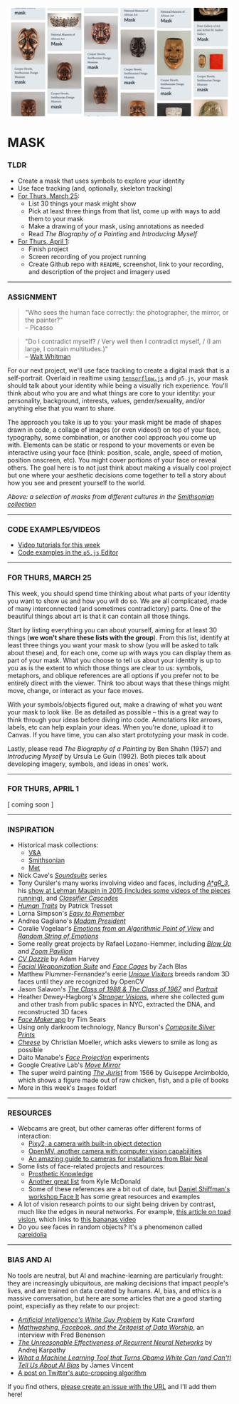 ![A screenshot of masks in the Smithsonian collection](Images/MasksInTheSmithsonianCollection.png)

# MASK  

### TLDR  
* Create a mask that uses symbols to explore your identity  
* Use face tracking (and, optionally, skeleton tracking)  
* [For Thurs, March 25](#for-thurs-march-25):  
  * List 30 things your mask might show    
  * Pick at least three things from that list, come up with ways to add them to your mask  
  * Make a drawing of your mask, using annotations as needed  
  * Read *The Biography of a Painting* and *Introducing Myself*  
* [For Thurs, April 1](#for-thurs-april-1):  
  * Finish project  
  * Screen recording of you project running  
  * Create Github repo with `README`, screenshot, link to your recording, and description of the project and imagery used  

***

### ASSIGNMENT  

> "Who sees the human face correctly: the photographer, the mirror, or the painter?" <br>– Picasso

> "Do I contradict myself? / Very well then I contradict myself, / (I am large, I contain multitudes.)" <br> – [Walt Whitman](https://poets.org/poem/song-myself-51)  

For our next project, we'll use face tracking to create a digital mask that is a self-portrait. Overlaid in realtime using [`tensorflow.js`](https://www.tensorflow.org/js) and `p5.js`, your mask should talk about your identity while being a visually rich experience. You'll think about who you are and what things are core to your identity: your personality, background, interests, values, gender/sexuality, and/or anything else that you want to share.

The approach you take is up to you: your mask might be made of shapes drawn in code, a collage of images (or even videos!) on top of your face, typography, some combination, or another cool approach you come up with. Elements can be static or respond to your movements or even be interactive using your face (think: position, scale, angle, speed of motion, position onscreen, etc). You might cover portions of your face or reveal others. The goal here is to not just think about making a visually cool project but one where your aesthetic decisions come together to tell a story about how you see and present yourself to the world.

*Above: a selection of masks from different cultures in the [Smithsonian collection](https://www.si.edu/search?edan_q=mask&)*

***

### CODE EXAMPLES/VIDEOS  
* [Video tutorials for this week](https://youtube.com/playlist?list=PLsGCUnpinsDn5WMcmiicRyOlCgU3agqwN)  
* [Code examples in the `p5.js` Editor](https://editor.p5js.org/jeffThompson/collections/VskQ3eqyz)

***

### FOR THURS, MARCH 25  
This week, you should spend time thinking about what parts of your identity you want to show us and how you will do so. We are all complicated, made of many interconnected (and sometimes contradictory) parts. One of the beautiful things about art is that it can contain all those things.

Start by listing everything you can about yourself, aiming for at least 30 things (**we won't share these lists with the group**). From this list, identify at least three things you want your mask to show (you will be asked to talk about these) and, for each one, come up with ways you can display them as part of your mask. What you choose to tell us about your identity is up to you as is the extent to which those things are clear to us: symbols, metaphors, and oblique references are all options if you prefer not to be entirely direct with the viewer. Think too about ways that these things might move, change, or interact as your face moves.

With your symbols/objects figured out, make a drawing of what you want your mask to look like. Be as detailed as possible – this is a great way to think through your ideas before diving into code. Annotations like arrows, labels, etc can help explain your ideas. When you're done, upload it to Canvas. If you have time, you can also start prototyping your mask in code.

Lastly, please read *The Biography of a Painting* by Ben Shahn (1957) and *Introducing Myself* by Ursula Le Guin (1992). Both pieces talk about developing imagery, symbols, and ideas in ones' work.

***

### FOR THURS, APRIL 1  
\[ coming soon \]

***

### INSPIRATION  
* Historical mask collections:  
  * [V&A](https://collections.vam.ac.uk/search/?q=mask)  
  * [Smithsonian](https://www.si.edu/search?edan_q=mask&)  
  * [Met](https://www.metmuseum.org/art/collection/search#!?q=mask)  
* Nick Cave's [*Soundsuits*](https://art21.org/artist/nick-cave/) series  
* Tony Oursler's many works involving video and faces, including [*A\*gR_3*](https://tonyoursler.com/agr_3-madrid), his [show at Lehman Maupin in 2015 (includes some videos of the pieces running)](https://tonyoursler.com/lehmann-maupin-new-york), and [*Classifier Cascades*](https://tonyoursler.com/classifier-cascades-greece)   
* [*Human Traits*](http://patricktresset.com/new/project/human-traits-2015/) by Patrick Tresset  
* Lorna Simpson's [*Easy to Remember*](https://vimeo.com/91549843)  
* Andrea Gagliano's [*Madam President*](https://andrea-gagliano.com/madam_president.html)  
* Coralie Vogelaar's [*Emotions from an Algorithmic Point of View*](https://www.coralievogelaar.com/performance.html) and [*Random String of Emotions*](https://www.coralievogelaar.com/Random.html)  
* Some really great projects by Rafael Lozano-Hemmer, including [*Blow Up*](http://www.lozano-hemmer.com/blow_up.php) and [*Zoom Pavilion*](http://www.lozano-hemmer.com/zoom_pavilion.php)  
* [*CV Dazzle*](https://cvdazzle.com/) by Adam Harvey
* [*Facial Weaponization Suite*](http://www.zachblas.info/works/facial-weaponization-suite/) and [*Face Cages*](http://www.zachblas.info/works/face-cages/) by Zach Blas  
* Matthew Plummer-Fernandez's eerie [*Unique Visitors*](http://unique-visitors.tumblr.com/) breeds random 3D faces until they are recognized by OpenCV  
* Jason Salavon's [*The Class of 1988 & The Class of 1967*](http://www.salavon.com/work/Class/) and [*Portrait*](http://www.salavon.com/work/Portrait/)  
* Heather Dewey-Hagborg's [*Stranger Visions*](http://deweyhagborg.com/projects/stranger-visions), where she collected gum and other trash from public spaces in NYC, extracted the DNA, and reconstructed 3D faces  
* [*Face Maker* app](http://prostheticknowledge.tumblr.com/post/169232693186/face-maker-ios-app-by-tim-sears-for-iphone-x-lets) by Tim Sears  
* Using only darkroom technology, Nancy Burson's [*Composite Silver Prints*](http://nancyburson.com/composite-silver-prints/)  
* [*Cheese*](http://christianmoeller.com/Cheese) by Christian Moeller, which asks viewers to smile as long as possible  
* Daito Manabe's [*Face Projection*](http://www.daito.ws/en/work/face-projection.html#5) experiments  
* Google Creative Lab's [*Move Mirror*](https://experiments.withgoogle.com/move-mirror)  
* The super weird painting [*The Jurist*](https://en.wikipedia.org/wiki/The_Jurist_(painting)) from 1566 by Guiseppe Arcimboldo, which shows a figure made out of raw chicken, fish, and a pile of books  
* More in this week's `Images` folder!  

***

### RESOURCES  
* Webcams are great, but other cameras offer different forms of interaction:  
  * [Pixy2, a camera with built-in object detection](https://www.sparkfun.com/products/14392)  
  * [OpenMV, another camera with computer vision capabilities](https://www.sparkfun.com/products/14632)  
  * [An amazing guide to cameras for installations from Blair Neal](https://github.com/laserpilot/Guide_To_Cameras_Interactive_Installations)  
* Some lists of face-related projects and resources:  
  * [Prosthetic Knowledge](http://prostheticknowledge.tumblr.com/tagged/face)  
  * [Another great list](https://github.com/kylemcdonald/AppropriatingNewTechnologies/wiki/Faces-in-Media-Art) from Kyle McDonald  
  * Some of these references are a bit out of date, but [Daniel Shiffman's workshop Face It](https://github.com/shiffman/Face-It) has some great resources and examples  
* A lot of vision research points to our sight being driven by contrast, much like the edges in neural networks. For example, [this article on toad vision](https://en.wikipedia.org/wiki/Feature_detection_%28nervous_system%29#In_toad_vision), which links to [this bananas video](https://av.tib.eu/media/15148#t=0,00:25)  
* Do you see faces in random objects? It's a phenomenon called [pareidolia](https://en.wikipedia.org/wiki/Pareidolia)  

***

### BIAS AND AI  
No tools are neutral, but AI and machine-learning are particularly frought: they are increasingly ubiquitous, are making decisions that impact people's lives, and are trained on data created by humans. AI, bias, and ethics is a massive conversation, but here are some articles that are a good starting point, especially as they relate to our project:

* [*Artificial Intelligence's White Guy Problem*](https://www.nytimes.com/2016/06/26/opinion/sunday/artificial-intelligences-white-guy-problem.html) by Kate Crawford  
* [*Mathwashing, Facebook, and the Zeitgeist of Data Worship*](https://technical.ly/brooklyn/2016/06/08/fred-benenson-mathwashing-facebook-data-worship/), an interview with Fred Benenson  
* [*The Unreasonable Effectiveness of Recurrent Neural Networks*](http://karpathy.github.io/2015/05/21/rnn-effectiveness/) by Andrej Karpathy  
* [*What a Machine Learning Tool that Turns Obama White Can (and Can't) Tell Us About AI Bias*](https://www.theverge.com/21298762/face-depixelizer-ai-machine-learning-tool-pulse-stylegan-obama-bias) by James Vincent  
* [A post on Twitter's auto-cropping algorithm](https://hackaday.com/2020/09/23/community-testing-suggests-bias-in-twitters-cropping-algorithm)  

If you find others, [please create an issue with the URL](https://github.com/jeffThompson/CreativeProgramming2/issues) and I'll add them here!  

